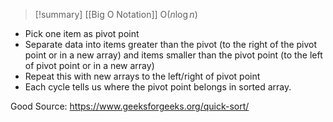 >[!summary] [[Big O Notation]]
>O($n \log{n}$)

- Pick one item as pivot point
- Separate data into items greater than the pivot (to the right of the pivot point or in a new array) and items smaller than the pivot point (to the left of pivot point or in a new array)
- Repeat this with new arrays to the left/right of pivot point
- Each cycle tells us where the pivot point belongs in sorted array.

Good Source:
https://www.geeksforgeeks.org/quick-sort/